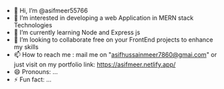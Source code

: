 - 👋 Hi, I’m @asifmeer55766
- 👀 I’m interested in developing a web Application in MERN stack Technologies
- 🌱 I’m currently learning  Node and Express js 
- 💞️ I’m looking to collaborate  free on your FrontEnd projects to enhance my skills  
- 📫 How to reach me : mail me on "asifhussainmeer7860@gmai.com" or just visit on my portfolio  link: https://asifmeer.netlify.app/
- 😄 Pronouns: ...
- ⚡ Fun fact: ...

<!---
asifmeer55766/asifmeer55766 is a ✨ special ✨ repository because its `README.md` (this file) appears on your GitHub profile.
You can click the Preview link to take a look at your changes.
--->
